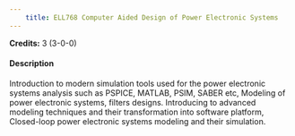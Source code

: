 ```yaml
---
    title: ELL768 Computer Aided Design of Power Electronic Systems
---
```

**Credits:** 3 (3-0-0)



#### Description 
Introduction to modern simulation tools used for the power electronic systems analysis such as PSPICE, MATLAB, PSIM, SABER etc, Modeling of power electronic systems, filters designs. Introducing to advanced modeling techniques and their transformation into software platform, Closed-loop power electronic systems modeling and their simulation.